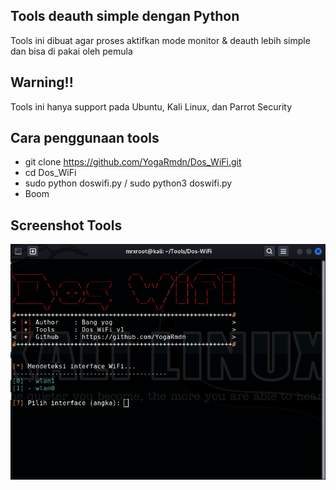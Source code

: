 ## Tools deauth simple dengan Python
Tools ini dibuat agar proses aktifkan mode monitor & deauth lebih simple dan bisa di pakai oleh pemula

## Warning!!
Tools ini hanya support pada Ubuntu, Kali Linux, dan Parrot Security

## Cara penggunaan tools
- git clone https://github.com/YogaRmdn/Dos_WiFi.git
- cd Dos_WiFi
- sudo python doswifi.py / sudo python3 doswifi.py
- Boom

## Screenshot Tools
![Dos-WiFi](ss.png)
